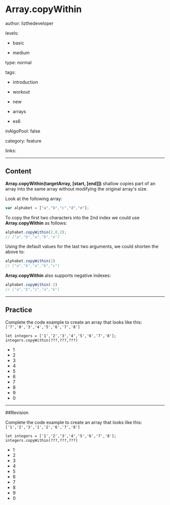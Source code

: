 # Array.copyWithin

author: lizthedeveloper

levels:

  - basic

  - medium

type: normal

tags:

  - introduction

  - workout

  - new

  - arrays

  - es6 

inAlgoPool: false

category: feature

links:

---
## Content

**Array.copyWithin(targetArray, [start, [end]])** shallow copies part of an array into the same array without modifying the original array's size.

Look at the following array:

```javascript
var alphabet = ["a","b","c","d","e"];
```

To copy the first two characters into the 2nd index we could
use **Array.copyWithin** as follows:

```javascript
alphabet.copyWithin(2,0,2);
// ["a","b","a","b","e"]
```

Using the default values for the last two arguments, we could shorten the above to:

```javascript
alphabet.copyWithin(2)
// ["a","b","a","b","c"]
```

**Array.copyWithin** also supports negative indexes:

```javascript
alphabet.copyWithin(-2)
// ["a","b","c","a","b"]
```

---
## Practice

Complete the code example to create an array that looks like this:
`['7','8','3','4','5','6','7','8']`

```
let integers = ['1','2','3','4','5','6','7','8'];
integers.copyWithin(???,???,???)
```
* 1
* 2
* 3
* 4
* 5
* 6
* 7
* 8
* 9
* 0
---
##Revision

Complete the code example to create an array that looks like this:
`['1','2','3','1','2','6','7','8']`

```
let integers = ['1','2','3','4','5','6','7','8'];
integers.copyWithin(???,???,???)
```
* 1
* 2
* 3
* 4
* 5
* 6
* 7
* 8
* 9
* 0
